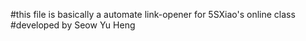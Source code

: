 #this file is basically a automate link-opener for 5SXiao's online class
#developed by Seow Yu Heng
